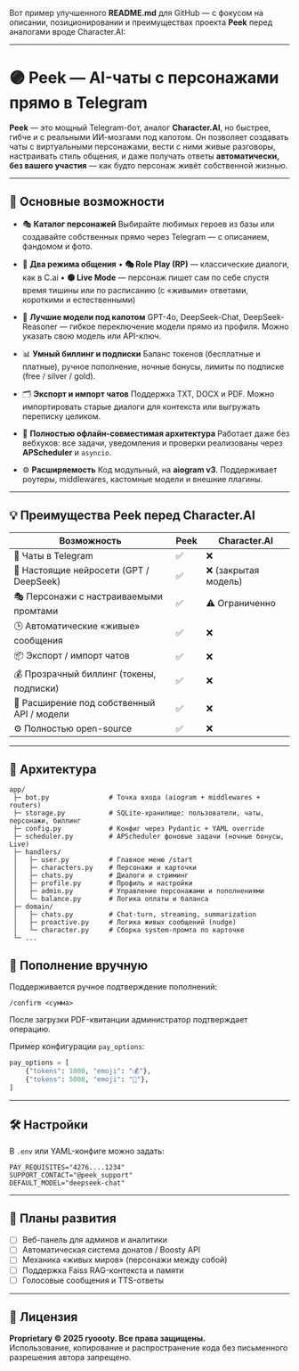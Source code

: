Вот пример улучшенного **README.md** для GitHub — с фокусом на описании, позиционировании и преимуществах проекта **Peek** перед аналогами вроде Character.AI:

---

# 🟣 Peek — AI-чаты с персонажами прямо в Telegram

**Peek** — это мощный Telegram-бот, аналог **Character.AI**, но быстрее, гибче и с реальными ИИ-мозгами под капотом.
Он позволяет создавать чаты с виртуальными персонажами, вести с ними живые разговоры, настраивать стиль общения, и даже получать ответы **автоматически, без вашего участия** — как будто персонаж живёт собственной жизнью.

---

## 🚀 Основные возможности

* 🎭 **Каталог персонажей**
  Выбирайте любимых героев из базы или создавайте собственных прямо через Telegram — с описанием, фандомом и фото.

* 💬 **Два режима общения**
  • **🎭 Role Play (RP)** — классические диалоги, как в C.ai
  • **🟢 Live Mode** — персонаж пишет сам по себе спустя время тишины или по расписанию (с «живыми» ответами, короткими и естественными)

* 🧠 **Лучшие модели под капотом**
  GPT-4o, DeepSeek-Chat, DeepSeek-Reasoner — гибкое переключение модели прямо из профиля.
  Можно указать свою модель или API-ключ.

* 📊 **Умный биллинг и подписки**
  Баланс токенов (бесплатные и платные), ручное пополнение, ночные бонусы, лимиты по подписке (free / silver / gold).

* 🗂 **Экспорт и импорт чатов**
  Поддержка TXT, DOCX и PDF. Можно импортировать старые диалоги для контекста или выгружать переписку целиком.

* 🧩 **Полностью офлайн-совместимая архитектура**
  Работает даже без вебхуков: все задачи, уведомления и проверки реализованы через **APScheduler** и `asyncio`.

* ⚙️ **Расширяемость**
  Код модульный, на **aiogram v3**. Поддерживает роутеры, middlewares, кастомные модели и внешние плагины.

---

## 💡 Преимущества Peek перед Character.AI

| Возможность                                | Peek | Character.AI        |
| ------------------------------------------ | ---- | ------------------- |
| 💬 Чаты в Telegram                         | ✅    | ❌                   |
| 🧠 Настоящие нейросети (GPT / DeepSeek)    | ✅    | ❌ (закрытая модель) |
| 🎭 Персонажи с настраиваемыми промтами     | ✅    | ⚠️ Ограниченно      |
| 🕒 Автоматические «живые» сообщения        | ✅    | ❌                   |
| 📦 Экспорт / импорт чатов                  | ✅    | ❌                   |
| 💰 Прозрачный биллинг (токены, подписки)   | ✅    | ❌                   |
| 🧩 Расширение под собственный API / модели | ✅    | ❌                   |
| ⚙️ Полностью open-source                   | ✅    | ❌                   |

---

## 🧱 Архитектура

```
app/
 ├─ bot.py               # Точка входа (aiogram + middlewares + routers)
 ├─ storage.py           # SQLite-хранилище: пользователи, чаты, персонажи, биллинг
 ├─ config.py            # Конфиг через Pydantic + YAML override
 ├─ scheduler.py         # APScheduler фоновые задачи (ночные бонусы, Live)
 ├─ handlers/
 │   ├─ user.py          # Главное меню /start
 │   ├─ characters.py    # Персонажи и карточки
 │   ├─ chats.py         # Диалоги и стриминг
 │   ├─ profile.py       # Профиль и настройки
 │   ├─ admin.py         # Управление персонажами и пополнениями
 │   └─ balance.py       # Логика оплаты и баланса
 ├─ domain/
 │   ├─ chats.py         # Chat-turn, streaming, summarization
 │   ├─ proactive.py     # Логика живых сообщений (nudge)
 │   └─ character.py     # Сборка system-промта по карточке
 └─ ...
```

## 💬 Пополнение вручную

Поддерживается ручное подтверждение пополнений:

```
/confirm <сумма>
```

После загрузки PDF-квитанции администратор подтверждает операцию.

Пример конфигурации `pay_options`:

```python
pay_options = [
    {"tokens": 1000, "emoji": "💰"},
    {"tokens": 5000, "emoji": "💎"},
]
```

---

## 🛠 Настройки

В `.env` или YAML-конфиге можно задать:

```
PAY_REQUISITES="4276....1234"
SUPPORT_CONTACT="@peek_support"
DEFAULT_MODEL="deepseek-chat"
```

---

## 🧩 Планы развития

* [ ] Веб-панель для админов и аналитики
* [ ] Автоматическая система донатов / Boosty API
* [ ] Механика «живых миров» (персонажи между собой)
* [ ] Поддержка Faiss RAG-контекста и памяти
* [ ] Голосовые сообщения и TTS-ответы

---


## 📜 Лицензия

**Proprietary © 2025 ryoooty. Все права защищены.**  
Использование, копирование и распространение кода без письменного разрешения автора запрещено.

